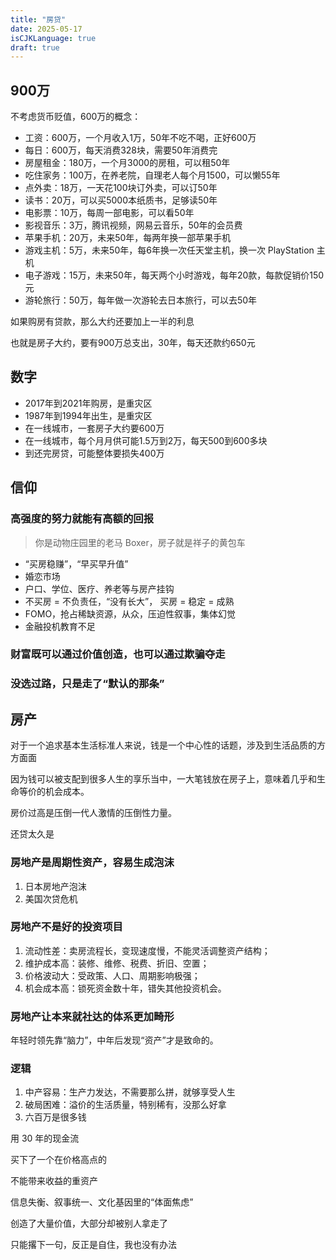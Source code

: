 ```yaml
---
title: "房贷"
date: 2025-05-17
isCJKLanguage: true
draft: true
---
```


## 900万

不考虑货币贬值，600万的概念：

- 工资：600万，一个月收入1万，50年不吃不喝，正好600万
- 每日：600万，每天消费328块，需要50年消费完
- 房屋租金：180万，一个月3000的房租，可以租50年
- 吃住家务：100万，在养老院，自理老人每个月1500，可以懒55年
- 点外卖：18万，一天花100块订外卖，可以订50年
- 读书：20万，可以买5000本纸质书，足够读50年
- 电影票：10万，每周一部电影，可以看50年
- 影视音乐：3万，腾讯视频，网易云音乐，50年的会员费
- 苹果手机：20万，未来50年，每两年换一部苹果手机
- 游戏主机：5万，未来50年，每6年换一次任天堂主机，换一次 PlayStation 主机
- 电子游戏：15万，未来50年，每天两个小时游戏，每年20款，每款促销价150元
- 游轮旅行：50万，每年做一次游轮去日本旅行，可以去50年

如果购房有贷款，那么大约还要加上一半的利息

也就是房子大约，要有900万总支出，30年，每天还款约650元

## 数字

- 2017年到2021年购房，是重灾区
- 1987年到1994年出生，是重灾区
- 在一线城市，一套房子大约要600万
- 在一线城市，每个月月供可能1.5万到2万，每天500到600多块
- 到还完房贷，可能整体要损失400万

## 信仰

### 高强度的努力就能有高额的回报

> 你是动物庄园里的老马 Boxer，房子就是祥子的黄包车

- “买房稳赚”，“早买早升值”
- 婚恋市场
- 户口、学位、医疗、养老等与房产挂钩
- 不买房 = 不负责任，“没有长大”， 买房 = 稳定 = 成熟
- FOMO，抢占稀缺资源，从众，压迫性叙事，集体幻觉
- 金融投机教育不足

### 财富既可以通过价值创造，也可以通过欺骗夺走

### 没选过路，只是走了“默认的那条”



## 房产

对于一个追求基本生活标准人来说，钱是一个中心性的话题，涉及到生活品质的方方面面

因为钱可以被支配到很多人生的享乐当中，一大笔钱放在房子上，意味着几乎和生命等价的机会成本。

房价过高是压倒一代人激情的压倒性力量。

还贷太久是

### 房地产是周期性资产，容易生成泡沫

1. 日本房地产泡沫
1. 美国次贷危机

### 房地产不是好的投资项目

1. 流动性差：卖房流程长，变现速度慢，不能灵活调整资产结构；
1. 维护成本高：装修、维修、税费、折旧、空置；
1. 价格波动大：受政策、人口、周期影响极强；
1. 机会成本高：锁死资金数十年，错失其他投资机会。

### 房地产让本来就社达的体系更加畸形

年轻时领先靠“脑力”，中年后发现“资产”才是致命的。



### 逻辑

1. 中产容易：生产力发达，不需要那么拼，就够享受人生
1. 破局困难：溢价的生活质量，特别稀有，没那么好拿
1. 六百万是很多钱

用 30 年的现金流

买下了一个在价格高点的

不能带来收益的重资产

信息失衡、叙事统一、文化基因里的“体面焦虑”

创造了大量价值，大部分却被别人拿走了

只能撂下一句，反正是自住，我也没有办法


[](https://www.bilibili.com/video/BV11S421R7qm)